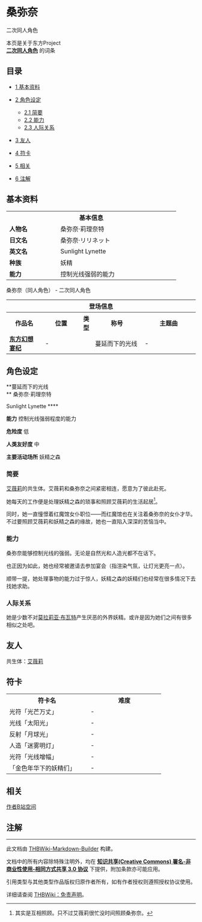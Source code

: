 # 桑弥奈

<!-- source html: G:\repos\THBWiki-Markdown-Builder\THBWikiMarkdown\Temp\main\9\94\ns0%3A%E6%A1%91%E5%BC%A5%E5%A5%88.html -->

二次同人角色

本页是关于东方Project  
 **[二次同人角色](./二次角色列表.md)** 的词条

## 目录

- [1 基本资料](#基本资料)
- [2 角色设定](#角色设定)

  - [2.1 简要](#简要)
  - [2.2 能力](#能力)
  - [2.3 人际关系](#人际关系)



- [3 友人](#友人)
- [4 符卡](#符卡)
- [5 相关](#相关)
- [6 注解](#注解)





## 基本资料

<table>
<tbody><tr>
<th colspan="2">基本信息</th>
</tr>
<tr>
<td style="width:120px"><b>人物名</b></td><td style="min-width:300px">桑弥奈·莉理奈特</td>
</tr><tr><td><b>日文名</b></td><td>桑弥奈·リリネット</td></tr><tr><td><b>英文名</b></td><td>Sunlight Lynette</td></tr><tr><td><b>种族</b></td><td>妖精</td></tr><tr><td><b>能力</b></td><td>控制光线强弱的能力</td></tr></tbody></table>

桑弥奈（同人角色） - 二次同人角色

<table>
<tbody><tr>
<th colspan="5">登场信息</th>
</tr><tr><th><b>作品名</b></th><th><b>位置</b></th><th><b>类型</b></th><th><b>称号</b></th><th><b>主题曲</b></th></tr><tr><td rowspan="1" style="width:120px"><b><a href="./东方幻想宴纪.md" title="东方幻想宴纪">东方幻想宴纪</a></b></td><td style="width:130px">-</td><td style="width:15px"></td><td style="width:180px">蔓延而下的光线</td><td style="width:200px">-</td></tr></tbody></table>



## 角色设定
  
 **蔓延而下的光线  
** 
桑弥奈·莉理奈特  

Sunlight Lynette **** 
  
  
 **能力**   控制光线强弱程度的能力
  
  
 **危险度**  低
  
  
 **人类友好度**  中
  
  
 **主要活动场所**  妖精之森
  


### 简要
  
[艾薇莉](./艾薇莉.md)的共生体。艾薇莉和桑弥奈之间紧密相连，愿意为了彼此赴死。
  
  
她每天的工作便是处理妖精之森的琐事和照顾艾薇莉的生活起居[^cite_note-1]。
  
  
同时，她一直憧憬着红魔馆女仆职位——而红魔馆也在关注着桑弥奈的女仆才华。不过要照顾艾薇莉和妖精之森的缘故，她也一直陷入深深的苦恼当中。
  


### 能力
  
桑弥奈能够控制光线的强弱。无论是自然光和人造光都不在话下。
  
  
也正因为如此，她也经常被邀请去参加宴会（指渲染气氛，让灯光更亮一点）。
  
  
顺带一提，她处理事物的能力过于惊人，妖精之森的妖精们也经常在很多情况下去找她求助。
  


### 人际关系
  
她是少数不对[莫拉莉亚·布瓦特](./莫拉莉亚·布瓦特.md)产生厌恶的外界妖精。或许是因为她们之间有很多相似之处吧。
  


## 友人
  
共生体：[艾薇莉](./艾薇莉.md)
  


## 符卡

<table><tbody><tr><th><b>符卡名</b></th><th><b>难度</b></th></tr><tr><td style="width:200px">光符「光芒万丈」</td><td style="width:180px">-</td></tr>
<tr><td style="width:200px">光线「太阳光」</td><td style="width:180px">-</td></tr>
<tr><td style="width:200px">反射「月球光」</td><td style="width:180px">-</td></tr>
<tr><td style="width:200px">人造「迷雾明灯」</td><td style="width:180px">-</td></tr>
<tr><td style="width:200px">光符「光线增幅」</td><td style="width:180px">-</td></tr>
<tr><td style="width:200px">「金色年华下的妖精们」</td><td style="width:180px">-</td></tr></tbody></table>



## 相关
  
[作者B站空间](https://space.bilibili.com/95126860)
  


## 注解
[^cite_note-1]: 其实是互相照顾。只不过艾薇莉很忙没时间照顾桑弥奈。





---

此文档由 [THBWiki-Markdown-Builder](https://github.com/Delsin-Yu/THBWiki-Markdown-Builder) 构建。

文档中的所有内容除特殊注明外，均在 [**知识共享(Creative Commons) 署名-非商业性使用-相同方式共享 3.0 协议**](https://creativecommons.org/licenses/by-sa/3.0/deed.zh-hans) 下提供，附加条款亦可能应用。

引用类型与其他类型作品版权归原作者所有，如有作者授权则遵照授权协议使用。

详细请查阅 [THBWiki：免责声明](https://thbwiki.cc/THBWiki:%E5%85%8D%E8%B4%A3%E5%A3%B0%E6%98%8E)。

